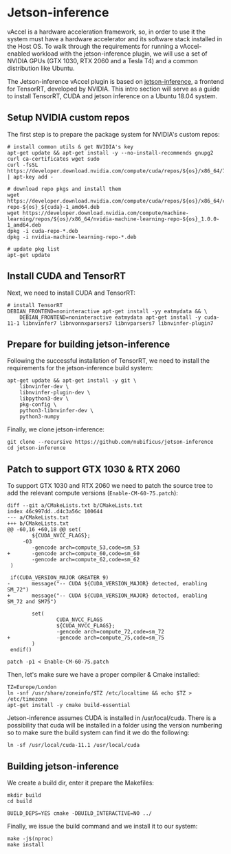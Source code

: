 # Jetson-inference

vAccel is a hardware acceleration framework, so, in order to use it the system
must have a hardware accelerator and its software stack installed in the Host
OS. To walk through the requirements for running a vAccel-enabled workload with
the jetson-inference plugin, we will use a set of NVIDIA GPUs (GTX 1030,
RTX 2060 and a Tesla T4) and a common distribution like Ubuntu. 

The Jetson-inference vAccel plugin is based on
[jetson-inference](https://github.com/), a frontend for TensorRT, developed by
NVIDIA. This intro section will serve as a guide to install TensorRT, CUDA and
jetson inference on a Ubuntu 18.04 system.

## Setup NVIDIA custom repos

The first step is to prepare the package system for NVIDIA's custom repos:

```
# install common utils & get NVIDIA's key
apt-get update && apt-get install -y --no-install-recommends gnupg2 curl ca-certificates wget sudo
curl -fsSL https://developer.download.nvidia.com/compute/cuda/repos/${os}/x86_64/7fa2af80.pub | apt-key add -

# download repo pkgs and install them
wget https://developer.download.nvidia.com/compute/cuda/repos/${os}/x86_64/cuda-repo-${os}_${cuda}-1_amd64.deb
wget https://developer.download.nvidia.com/compute/machine-learning/repos/${os}/x86_64/nvidia-machine-learning-repo-${os}_1.0.0-1_amd64.deb
dpkg -i cuda-repo-*.deb
dpkg -i nvidia-machine-learning-repo-*.deb

# update pkg list
apt-get update
```

## Install CUDA and TensorRT

Next, we need to install CUDA and TensorRT:

```
# install TensorRT
DEBIAN_FRONTEND=noninteractive apt-get install -yy eatmydata && \
	DEBIAN_FRONTEND=noninteractive eatmydata apt-get install -y cuda-11-1 libnvinfer7 libnvonnxparsers7 libnvparsers7 libnvinfer-plugin7
```

## Prepare for building jetson-inference

Following the successful installation of TensorRT, we need to install the requirements for the jetson-inference build system:

```
apt-get update && apt-get install -y git \
	libnvinfer-dev \
	libnvinfer-plugin-dev \
	libpython3-dev \
	pkg-config \
	python3-libnvinfer-dev \
	python3-numpy
```

Finally, we clone jetson-inference:

```
git clone --recursive https://github.com/nubificus/jetson-inference
cd jetson-inference
```

## Patch to support GTX 1030 & RTX 2060

To support GTX 1030 and RTX 2060 we need to patch the source tree to add the relevant compute versions (`Enable-CM-60-75.patch`):


```
diff --git a/CMakeLists.txt b/CMakeLists.txt
index 46c997dd..d4c3a56c 100644
--- a/CMakeLists.txt
+++ b/CMakeLists.txt
@@ -60,16 +60,18 @@ set(
        ${CUDA_NVCC_FLAGS}; 
     -O3 
        -gencode arch=compute_53,code=sm_53
+       -gencode arch=compute_60,code=sm_60
        -gencode arch=compute_62,code=sm_62
 )
 
 if(CUDA_VERSION_MAJOR GREATER 9)
-       message("-- CUDA ${CUDA_VERSION_MAJOR} detected, enabling SM_72")
+       message("-- CUDA ${CUDA_VERSION_MAJOR} detected, enabling SM_72 and SM75")
 
        set(
                CUDA_NVCC_FLAGS
                ${CUDA_NVCC_FLAGS}; 
                -gencode arch=compute_72,code=sm_72
+               -gencode arch=compute_75,code=sm_75
        )
 endif()
```

```
patch -p1 < Enable-CM-60-75.patch
```

Then, let's make sure we have a proper compiler & Cmake installed:

```
TZ=Europe/London 
ln -snf /usr/share/zoneinfo/$TZ /etc/localtime && echo $TZ > /etc/timezone
apt-get install -y cmake build-essential
```

Jetson-inference assumes CUDA is installed in /usr/local/cuda. There is a
possibility that cuda will be installed in a folder using the version numbering
so to make sure the build system can find it we do the following:

```
ln -sf /usr/local/cuda-11.1 /usr/local/cuda
```

## Building jetson-inference

We create a build dir, enter it prepare the Makefiles:
```
mkdir build
cd build

BUILD_DEPS=YES cmake -DBUILD_INTERACTIVE=NO ../

```

Finally, we issue the build command and we install it to our system:

```
make -j$(nproc)
make install
```
